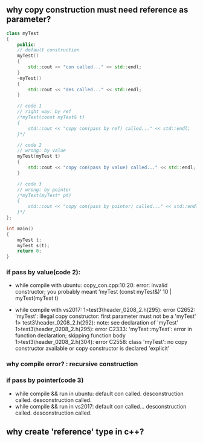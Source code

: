##   why copy construction must need reference as parameter?
```c++
class myTest
{
    public:
    // default construction
    myTest()
    {
        std::cout << "con called..." << std::endl;
    }
    ~myTest()
    {
        std::cout << "des called..." << std::endl;
    }

    // code 1
    // right way: by ref
    /*myTest(const myTest& t)
    {
        std::cout << "copy con(pass by ref) called..." << std::endl;
    }*/

    // code 2
    // wrong: by value
    myTest(myTest t)
    {
        std::cout << "copy con(pass by value) called..." << std::endl;
    }

    // code 3
    // wrong: by pointer
    /*myTest(myTest* pt)
    {
        std::cout << "copy con(pass by pointer) called..." << std::endl;
    }*/
};

int main()
{
    myTest t;
    myTest s(t);
    return 0;
}
```
###  if pass by value(code 2):
*   while compile with ubuntu:
copy_con.cpp:10:20: error: invalid constructor; you probably meant ‘myTest (const myTest&)’
   10 |     myTest(myTest t)

*   while compile with vs2017:
1>test3\header_0208_2.h(295): error C2652: 'myTest': illegal copy constructor: first parameter must not be a 'myTest'
1>  test3\header_0208_2.h(292): note: see declaration of 'myTest'
1>test3\header_0208_2.h(295): error C2333: 'myTest::myTest': error in function declaration; skipping function body
1>test3\header_0208_2.h(304): error C2558: class 'myTest': no copy constructor available or copy constructor is declared 'explicit'

### why compile error? : recursive construction

### if pass by pointer(code 3)
*   while compile && run in ubuntu:
default con called.
desconstruction called.
desconstruction called.   
*   while compile && run in vs2017:
default con called...
desconstruction called.
desconstruction called.

##  why create 'reference' type in c++?
